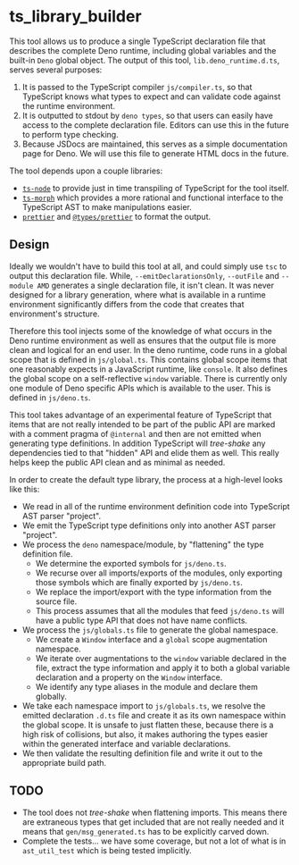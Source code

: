 # ts_library_builder

This tool allows us to produce a single TypeScript declaration file that
describes the complete Deno runtime, including global variables and the built-in
`Deno` global object. The output of this tool, `lib.deno_runtime.d.ts`, serves
several purposes:

1. It is passed to the TypeScript compiler `js/compiler.ts`, so that TypeScript
   knows what types to expect and can validate code against the runtime
   environment.
2. It is outputted to stdout by `deno types`, so that users can easily have
   access to the complete declaration file. Editors can use this in the future
   to perform type checking.
3. Because JSDocs are maintained, this serves as a simple documentation page for
   Deno. We will use this file to generate HTML docs in the future.

The tool depends upon a couple libraries:

- [`ts-node`](https://www.npmjs.com/package/ts-node) to provide just in time
  transpiling of TypeScript for the tool itself.
- [`ts-morph`](https://www.npmjs.com/package/ts-morph) which provides a more
  rational and functional interface to the TypeScript AST to make manipulations
  easier.
- [`prettier`](https://www.npmjs.com/package/prettier) and
  [`@types/prettier`](https://www.npmjs.com/package/@types/prettier) to format
  the output.

## Design

Ideally we wouldn't have to build this tool at all, and could simply use `tsc`
to output this declaration file. While, `--emitDeclarationsOnly`, `--outFile`
and `--module AMD` generates a single declaration file, it isn't clean. It was
never designed for a library generation, where what is available in a runtime
environment significantly differs from the code that creates that environment's
structure.

Therefore this tool injects some of the knowledge of what occurs in the Deno
runtime environment as well as ensures that the output file is more clean and
logical for an end user. In the deno runtime, code runs in a global scope that
is defined in `js/global.ts`. This contains global scope items that one
reasonably expects in a JavaScript runtime, like `console`. It also defines the
global scope on a self-reflective `window` variable. There is currently only one
module of Deno specific APIs which is available to the user. This is defined in
`js/deno.ts`.

This tool takes advantage of an experimental feature of TypeScript that items
that are not really intended to be part of the public API are marked with a
comment pragma of `@internal` and then are not emitted when generating type
definitions. In addition TypeScript will _tree-shake_ any dependencies tied to
that "hidden" API and elide them as well. This really helps keep the public API
clean and as minimal as needed.

In order to create the default type library, the process at a high-level looks
like this:

- We read in all of the runtime environment definition code into TypeScript AST
  parser "project".
- We emit the TypeScript type definitions only into another AST parser
  "project".
- We process the `deno` namespace/module, by "flattening" the type definition
  file.
  - We determine the exported symbols for `js/deno.ts`.
  - We recurse over all imports/exports of the modules, only exporting those
    symbols which are finally exported by `js/deno.ts`.
  - We replace the import/export with the type information from the source file.
  - This process assumes that all the modules that feed `js/deno.ts` will have a
    public type API that does not have name conflicts.
- We process the `js/globals.ts` file to generate the global namespace.
  - We create a `Window` interface and a `global` scope augmentation namespace.
  - We iterate over augmentations to the `window` variable declared in the file,
    extract the type information and apply it to both a global variable
    declaration and a property on the `Window` interface.
  - We identify any type aliases in the module and declare them globally.
- We take each namespace import to `js/globals.ts`, we resolve the emitted
  declaration `.d.ts` file and create it as its own namespace within the global
  scope. It is unsafe to just flatten these, because there is a high risk of
  collisions, but also, it makes authoring the types easier within the generated
  interface and variable declarations.
- We then validate the resulting definition file and write it out to the
  appropriate build path.

## TODO

- The tool does not _tree-shake_ when flattening imports. This means there are
  extraneous types that get included that are not really needed and it means
  that `gen/msg_generated.ts` has to be explicitly carved down.
- Complete the tests... we have some coverage, but not a lot of what is in
  `ast_util_test` which is being tested implicitly.
